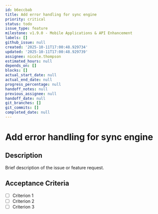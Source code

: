 ```yaml
---
id: b6eccbab
title: Add error handling for sync engine
priority: critical
status: todo
issue_type: feature
milestone: v1.9.0 - Mobile Applications & API Enhancement
labels: []
github_issue: null
created: '2025-10-11T17:00:48.929734'
updated: '2025-10-11T17:00:48.929739'
assignee: nicole.thompson
estimated_hours: null
depends_on: []
blocks: []
actual_start_date: null
actual_end_date: null
progress_percentage: null
handoff_notes: null
previous_assignee: null
handoff_date: null
git_branches: []
git_commits: []
completed_date: null
---
```


# Add error handling for sync engine

## Description

Brief description of the issue or feature request.

## Acceptance Criteria

- [ ] Criterion 1
- [ ] Criterion 2
- [ ] Criterion 3